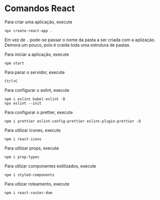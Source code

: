 # Comandos React

Para criar uma aplicação, execute
```
npx create-react-app .
```
Em vez de `.` pode-se passar o nome da pasta a ser criada com a aplização. Demora um pouco, pois é craida toda uma estrutura de pastas.

Para iniciar a aplicação, execute
```
npm start
```
Para parar o servidor, execute
```
Ctrl+C
```

Para configurar o eslint, execute
```
npm i eslint babel-eslint -D
npx eslint --init
```

Para configurar o prettier, execute
```
npm i prettier eslint-config-prettier eslint-plugin-prettier -D
```

Para utilizar ícones, execute
```
npm i react-icons
```

Para utilizar props, execute
```
npm i prop-types
```

Para utlizar componentes estilizados, execute
```
npm i styled-components
```

Para utlizar roteamento, execute
```
npm i react-router-dom
```